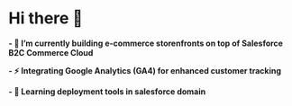 # Hi there 👋

**- 🔭 I’m currently building e-commerce storenfronts on top of Salesforce B2C Commerce Cloud**

**- ⚡ Integrating Google Analytics (GA4) for enhanced customer tracking**

**- 🌱 Learning deployment tools in salesforce domain**

<!--
**gauravjangid04/gauravjangid04** is a ✨ _special_ ✨ repository because its `README.md` (this file) appears on your GitHub profile.

Here are some ideas to get you started:

- 🔭 I’m currently working on ...
- 🌱 I’m currently learning ...
- 👯 I’m looking to collaborate on ...
- 🤔 I’m looking for help with ...
- 💬 Ask me about ...
- 📫 How to reach me: ...
- 😄 Pronouns: ...
- ⚡ Fun fact: ...
-->
